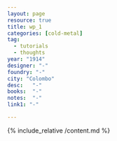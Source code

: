 ```yaml
---
layout: page
resource: true
title: wp_1
categories: [cold-metal]
tag:
  - tutorials
  - thoughts
year: "1914"
designer: "-"
foundry: "-"
city: "Colombo"
desc:   "-"
books:  "-"
notes:  "-"
link1: "-"

---
```


{% include_relative /content.md %}
